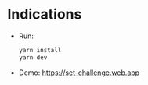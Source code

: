# Indications

- Run:

  ```bash
  yarn install
  yarn dev
  ```

- Demo: https://set-challenge.web.app
